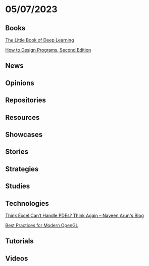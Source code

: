 # 05/07/2023

## Books
[The Little Book of Deep Learning](https://fleuret.org/public/lbdl.pdf)

[How to Design Programs, Second Edition](https://htdp.org/2023-3-6/Book/index.html)

## News

## Opinions

## Repositories

## Resources

## Showcases

## Stories

## Strategies

## Studies

## Technologies
[Think Excel Can’t Handle PDEs? Think Again – Naveen Arun's Blog](https://naveenarun.wordpress.com/2023/05/01/think-excel-cant-handle-pdes-think-again/)

[Best Practices for Modern OpenGL](https://juandiegomontoya.github.io/modern_opengl.html#input)

## Tutorials

## Videos
